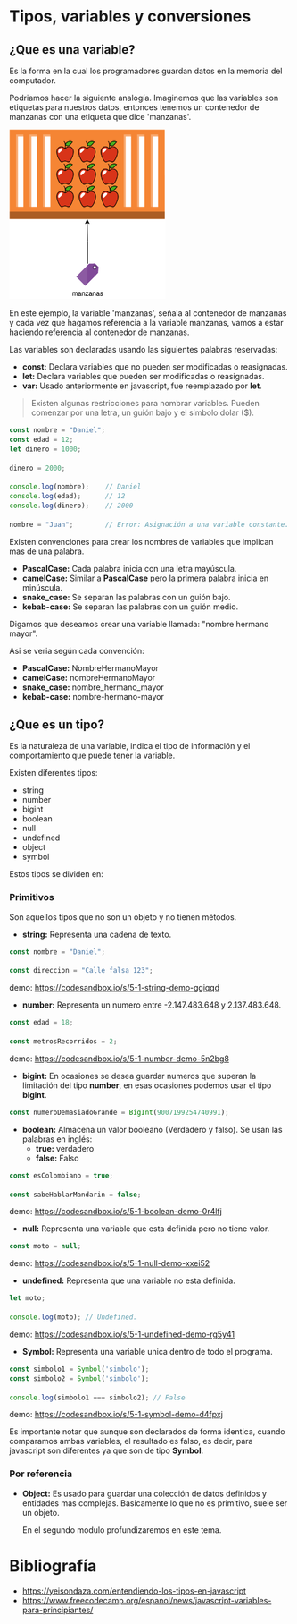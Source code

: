 # Tipos, variables y conversiones

## ¿Que es una variable?

Es la forma en la cual los programadores guardan datos en la memoria del computador.

Podriamos hacer la siguiente analogía. Imaginemos que las variables son etiquetas para nuestros datos, entonces tenemos un contenedor de manzanas con una etiqueta que dice 'manzanas'. 

![](images/5.1.png)

En este ejemplo, la variable 'manzanas', señala al contenedor de manzanas y cada vez que hagamos referencia a la variable manzanas, vamos a estar haciendo referencia al contenedor de manzanas.

Las variables son declaradas usando las siguientes palabras reservadas:
- **const:** Declara variables que no pueden ser modificadas o reasignadas.
- **let:** Declara variables que pueden ser modificadas o reasignadas.
- **var:** Usado anteriormente en javascript, fue reemplazado por **let**.

> Existen algunas restricciones para nombrar variables. Pueden comenzar por una letra, un guión bajo y el simbolo dolar ($).


```js
const nombre = "Daniel";
const edad = 12;
let dinero = 1000;

dinero = 2000;

console.log(nombre);    // Daniel
console.log(edad);      // 12
console.log(dinero);    // 2000

nombre = "Juan";        // Error: Asignación a una variable constante.

```

Existen convenciones para crear los nombres de variables que implican mas de una palabra.

- **PascalCase:** Cada palabra inicia con una letra mayúscula.
- **camelCase:** Similar a **PascalCase** pero la primera palabra inicia en minúscula.
- **snake_case:** Se separan las palabras con un guión bajo.
- **kebab-case:** Se separan las palabras con un guión medio.

Digamos que deseamos crear una variable llamada: "nombre hermano mayor".

Asi se veria según cada convención:

- **PascalCase:** NombreHermanoMayor
- **camelCase:** nombreHermanoMayor
- **snake_case:** nombre_hermano_mayor
- **kebab-case:** nombre-hermano-mayor

## ¿Que es un tipo?

Es la naturaleza de una variable, indica el tipo de información y el comportamiento que puede tener la variable.

Existen diferentes tipos:
- string
- number
- bigint
- boolean
- null
- undefined
- object
- symbol

Estos tipos se dividen en:

### Primitivos
Son aquellos tipos que no son un objeto y no tienen métodos.
- **string:** Representa una cadena de texto.

```js
const nombre = "Daniel";

const direccion = "Calle falsa 123";
```
demo: https://codesandbox.io/s/5-1-string-demo-ggiqqd


- **number:** Representa un numero entre -2.147.483.648 y 2.137.483.648.

```js
const edad = 18;

const metrosRecorridos = 2;
```
demo: https://codesandbox.io/s/5-1-number-demo-5n2bg8

- **bigint:** En ocasiones se desea guardar numeros que superan la limitación del tipo **number**, en esas ocasiones podemos usar el tipo **bigint**.

```js
const numeroDemasiadoGrande = BigInt(9007199254740991);
```

- **boolean:** Almacena un valor booleano (Verdadero y falso). Se usan las palabras en inglés:
    - **true:** verdadero
    - **false:** Falso

```js
const esColombiano = true;

const sabeHablarMandarin = false;
```
demo: https://codesandbox.io/s/5-1-boolean-demo-0r4lfj

- **null:** Representa una variable que esta definida pero no tiene valor.

```js
const moto = null;
```
demo: https://codesandbox.io/s/5-1-null-demo-xxei52
- **undefined:** Representa que una variable no esta definida.

```js
let moto;

console.log(moto); // Undefined.
```

demo: https://codesandbox.io/s/5-1-undefined-demo-rg5y41

- **Symbol:** Representa una variable unica dentro de todo el programa.

```js
const simbolo1 = Symbol('simbolo');
const simbolo2 = Symbol('simbolo');

console.log(simbolo1 === simbolo2); // False
```

demo: https://codesandbox.io/s/5-1-symbol-demo-d4fpxj

Es importante notar que aunque son declarados de forma identica, cuando comparamos ambas variables, el resultado es falso, es decir, para javascript son diferentes ya que son de tipo **Symbol**.

### Por referencia

- **Object:** Es usado para guardar una colección de datos definidos y entidades mas complejas. Basicamente lo que no es primitivo, suele ser un objeto.

    En el segundo modulo profundizaremos en este tema.

# Bibliografía
- https://yeisondaza.com/entendiendo-los-tipos-en-javascript
- https://www.freecodecamp.org/espanol/news/javascript-variables-para-principiantes/